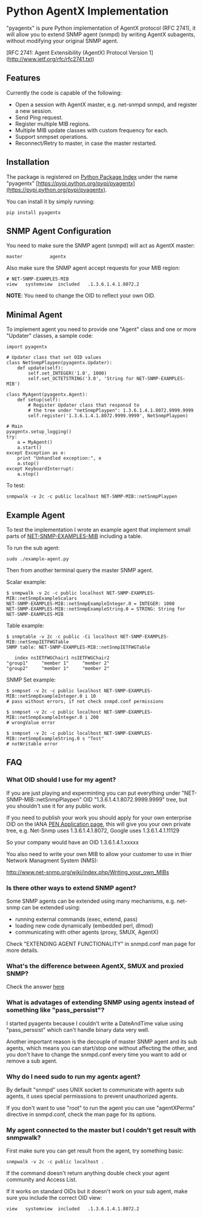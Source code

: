 # Python AgentX Implementation

"pyagentx" is pure Python implementation of AgentX protocol (RFC 2741), it will allow you to extend SNMP agent (snmpd) by writing AgentX subagents, without modifying your original SNMP agent.

[RFC 2741: Agent Extensibility (AgentX) Protocol Version 1]
(http://www.ietf.org/rfc/rfc2741.txt)


## Features

Currently the code is capable of the following:

* Open a session with AgentX master, e.g. net-snmpd snmpd, and register a new session.
* Send Ping request.
* Register multiple MIB regions.
* Multiple MIB update classes with custom frequency for each.
* Support snmpset operations.
* Reconnect/Retry to master, in case the master restarted.


## Installation

The package is registered on [Python Package Index](https://pypi.python.org/) under the name  "pyagentx" [https://pypi.python.org/pypi/pyagentx](https://pypi.python.org/pypi/pyagentx).

You can install it by simply running:

    pip install pyagentx


## SNMP Agent Configuration

You need to make sure the SNMP agent (snmpd) will act as AgentX master:

    master          agentx

Also make sure the SNMP agent accept requests for your MIB region:

    # NET-SNMP-EXAMPLES-MIB
    view   systemview  included   .1.3.6.1.4.1.8072.2

__NOTE__: You need to change the OID to reflect your own OID.

## Minimal Agent

To implement agent you need to provide one "Agent" class and one or more "Updater" classes, a sample code:

    import pyagentx

    # Updater class that set OID values
    class NetSnmpPlaypen(pyagentx.Updater):
        def update(self):
            self.set_INTEGER('1.0', 1000)
            self.set_OCTETSTRING('3.0', 'String for NET-SNMP-EXAMPLES-MIB')

    class MyAgent(pyagentx.Agent):
        def setup(self):
            # Register Updater class that responsd to
            # the tree under "netSnmpPlaypen": 1.3.6.1.4.1.8072.9999.9999
            self.register('1.3.6.1.4.1.8072.9999.9999', NetSnmpPlaypen)

    # Main 
    pyagentx.setup_logging()
    try:
        a = MyAgent()
        a.start()
    except Exception as e:
        print "Unhandled exception:", e
        a.stop()
    except KeyboardInterrupt:
        a.stop()

To test:

    snmpwalk -v 2c -c public localhost NET-SNMP-MIB::netSnmpPlaypen


## Example Agent

To test the implementation I wrote an example agent that implement small parts of 
[NET-SNMP-EXAMPLES-MIB](http://www.net-snmp.org/docs/mibs/NET-SNMP-EXAMPLES-MIB.txt) including a table.

To run the sub agent:

    sudo ./example-agent.py 

Then from another terminal query the master SNMP agent.

Scalar example:

    $ snmpwalk -v 2c -c public localhost NET-SNMP-EXAMPLES-MIB::netSnmpExampleScalars
    NET-SNMP-EXAMPLES-MIB::netSnmpExampleInteger.0 = INTEGER: 1000
    NET-SNMP-EXAMPLES-MIB::netSnmpExampleString.0 = STRING: String for NET-SNMP-EXAMPLES-MIB

Table example:

    $ snmptable -v 2c -c public -Ci localhost NET-SNMP-EXAMPLES-MIB::netSnmpIETFWGTable 
    SNMP table: NET-SNMP-EXAMPLES-MIB::netSnmpIETFWGTable
    
       index nsIETFWGChair1 nsIETFWGChair2
    "group1"     "member 1"     "member 2"
    "group2"     "member 1"     "member 2"

SNMP Set example:

    $ snmpset -v 2c -c public localhost NET-SNMP-EXAMPLES-MIB::netSnmpExampleInteger.0 i 10
    # pass without errors, if not check snmpd.conf permissions

    $ snmpset -v 2c -c public localhost NET-SNMP-EXAMPLES-MIB::netSnmpExampleInteger.0 i 200
    # wrongValue error

    $ snmpset -v 2c -c public localhost NET-SNMP-EXAMPLES-MIB::netSnmpExampleString.0 s "Test"
    # notWritable error


## FAQ


### What OID should I use for my agent?

If you are just playing and experminting you can put everything under "NET-SNMP-MIB::netSnmpPlaypen" OID "1.3.6.1.4.1.8072.9999.9999" tree, but you shouldn't use it for any public work.

If you need to publish your work you should apply for your own enterprise OID on the IANA [PEN Application page](http://pen.iana.org/pen/PenApplication.page), this will give you your own private tree, e.g. Net-Snmp uses 1.3.6.1.4.1.8072, Google uses 1.3.6.1.4.1.11129

So your company would have an OID 1.3.6.1.4.1.xxxxx

You also need to write your own MIB to allow your customer to use in thier Network Managment System (NMS):

<http://www.net-snmp.org/wiki/index.php/Writing_your_own_MIBs>


### Is there other ways to extend SNMP agent?

Some SNMP agents can be extended using many mechanisms, e.g. net-snmp can be extended using:

* running external commands (exec, extend, pass)
* loading new code dynamically (embedded perl, dlmod)
* communicating with other agents (proxy, SMUX, AgentX)

Check "EXTENDING AGENT FUNCTIONALITY" in snmpd.conf man page for more details.

### What's the difference between AgentX, SMUX and proxied SNMP?

Check the answer [here](http://net-snmp.sourceforge.net/wiki/index.php/FAQ:Agent_08)   

### What is advatages of extending SNMP using agentx instead of something like "pass\_perssist"?
 
I started pyagentx because I couldn't write a DateAndTime value using "pass\_perssist" which can't handle binary data very well.
  
Another important reason is the decouple of master SNMP agent and its sub agents, which means you can start/stop one without affecting the other, and you don't have to change the snmpd.conf every time you want to add or remove a sub agent.

### Why do I need sudo to run my agentx agent?

By default "snmpd" uses UNIX socket to communicate with agentx sub agents, it uses special permisssions to prevent unauthorized agents.

If you don't want to use "root" to run the agent you can use "agentXPerms" directive in snmpd.conf, check the man page for its options.
  
### My agent connected to the master but I couldn't get result with snmpwalk?

First make sure you can get result from the agent, try something basic:

    snmpwalk -v 2c -c public localhost .
    
If the command doesn't return anything double check your agent community and Access List.

If it works on standard OIDs but it doesn't work on your sub agent, make sure you include the correct OID view:

    view   systemview  included   .1.3.6.1.4.1.8072.2 

